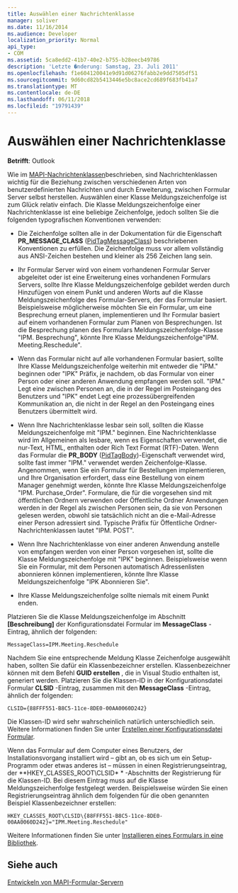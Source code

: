 ```yaml
---
title: Auswählen einer Nachrichtenklasse
manager: soliver
ms.date: 11/16/2014
ms.audience: Developer
localization_priority: Normal
api_type:
- COM
ms.assetid: 5ca8edd2-41b7-40e2-b755-b28eecb49786
description: 'Letzte �nderung: Samstag, 23. Juli 2011'
ms.openlocfilehash: f1e604120041e9d91d06276fabb2e9dd7505df51
ms.sourcegitcommit: 9d60cd82b5413446e5bc8ace2cd689f683fb41a7
ms.translationtype: MT
ms.contentlocale: de-DE
ms.lasthandoff: 06/11/2018
ms.locfileid: "19791439"
---
```

# <a name="choosing-a-message-class"></a>Auswählen einer Nachrichtenklasse

  
  
**Betrifft**: Outlook 
  
Wie im [MAPI-Nachrichtenklassen](mapi-message-classes.md)beschrieben, sind Nachrichtenklassen wichtig für die Beziehung zwischen verschiedenen Arten von benutzerdefinierten Nachrichten und durch Erweiterung, zwischen Formular Server selbst herstellen. Auswählen einer Klasse Meldungszeichenfolge ist zum Glück relativ einfach. Die Klasse Meldungszeichenfolge einer Nachrichtenklasse ist eine beliebige Zeichenfolge, jedoch sollten Sie die folgenden typografischen Konventionen verwenden:
  
- Die Zeichenfolge sollten alle in der Dokumentation für die Eigenschaft **PR_MESSAGE_CLASS** ([PidTagMessageClass](pidtagmessageclass-canonical-property.md)) beschriebenen Konventionen zu erfüllen. Die Zeichenfolge muss vor allem vollständig aus ANSI-Zeichen bestehen und kleiner als 256 Zeichen lang sein.
    
- Ihr Formular Server wird von einem vorhandenen Formular Server abgeleitet oder ist eine Erweiterung eines vorhandenen Formulars Servers, sollte Ihre Klasse Meldungszeichenfolge gebildet werden durch Hinzufügen von einem Punkt und anderen Worts auf die Klasse Meldungszeichenfolge des Formular-Servers, der das Formular basiert. Beispielsweise möglicherweise möchten Sie ein Formular, um eine Besprechung erneut planen, implementieren und Ihr Formular basiert auf einem vorhandenen Formular zum Planen von Besprechungen. Ist die Besprechung planen des Formulars Meldungszeichenfolge-Klasse "IPM. Besprechung", könnte Ihre Klasse Meldungszeichenfolge"IPM. Meeting.Reschedule".
    
- Wenn das Formular nicht auf alle vorhandenen Formular basiert, sollte Ihre Klasse Meldungszeichenfolge weiterhin mit entweder die "IPM." beginnen oder "IPK" Präfix, je nachdem, ob das Formular von einer Person oder einer anderen Anwendung empfangen werden soll. "IPM." Legt eine zwischen Personen an, die in der Regel im Posteingang des Benutzers und "IPK" endet Legt eine prozessübergreifenden Kommunikation an, die nicht in der Regel an den Posteingang eines Benutzers übermittelt wird.
    
- Wenn Ihre Nachrichtenklasse lesbar sein soll, sollten die Klasse Meldungszeichenfolge mit "IPM." beginnen. Eine Nachrichtenklasse wird im Allgemeinen als lesbare, wenn es Eigenschaften verwendet, die nur-Text, HTML, enthalten oder Rich Text Format (RTF)-Daten. Wenn das Formular die **PR_BODY** ([PidTagBody](pidtagbody-canonical-property.md))-Eigenschaft verwendet wird, sollte fast immer "IPM." verwendet werden Zeichenfolge-Klasse. Angenommen, wenn Sie ein Formular für Bestellungen implementieren, und Ihre Organisation erfordert, dass eine Bestellung von einem Manager genehmigt werden, könnte Ihre Klasse Meldungszeichenfolge "IPM. Purchase_Order". Formulare, die für die vorgesehen sind mit öffentlichen Ordnern verwenden oder Öffentliche Ordner Anwendungen werden in der Regel als zwischen Personen sein, da sie von Personen gelesen werden, obwohl sie tatsächlich nicht an die e-Mail-Adresse einer Person adressiert sind. Typische Präfix für Öffentliche Ordner-Nachrichtenklassen lautet "IPM. POST". 
    
- Wenn Ihre Nachrichtenklasse von einer anderen Anwendung anstelle von empfangen werden von einer Person vorgesehen ist, sollte die Klasse Meldungszeichenfolge mit "IPK" beginnen. Beispielsweise wenn Sie ein Formular, mit dem Personen automatisch Adressenlisten abonnieren können implementieren, könnte Ihre Klasse Meldungszeichenfolge "IPK Abonnieren Sie".
    
- Ihre Klasse Meldungszeichenfolge sollte niemals mit einem Punkt enden.
    
Platzieren Sie die Klasse Meldungszeichenfolge im Abschnitt **[Beschreibung]** der Konfigurationsdatei Formular im **MessageClass** -Eintrag, ähnlich der folgenden: 
  
 `MessageClass=IPM.Meeting.Reschedule`
  
Nachdem Sie eine entsprechende Meldung Klasse Zeichenfolge ausgewählt haben, sollten Sie dafür ein Klassenbezeichner erstellen. Klassenbezeichner können mit dem Befehl **GUID erstellen** , die in Visual Studio enthalten ist, generiert werden. Platzieren Sie die Klassen-ID in der Konfigurationsdatei Formular **CLSID** -Eintrag, zusammen mit den **MessageClass** -Eintrag, ähnlich der folgenden: 
  
 `CLSID={88FFF551-B8C5-11ce-8DE0-00AA0060D242}`
  
Die Klassen-ID wird sehr wahrscheinlich natürlich unterschiedlich sein. Weitere Informationen finden Sie unter [Erstellen einer Konfigurationsdatei Formular](creating-a-form-configuration-file.md).
  
Wenn das Formular auf dem Computer eines Benutzers, der Installationsvorgang installiert wird – gibt an, ob es sich um ein Setup-Programm oder etwas anderes ist – müssen in einen Registrierungseintrag, der **HKEY_CLASSES_ROOT\CLSID\* * -Abschnitts der Registrierung für die Klassen-ID. Bei diesem Eintrag muss auf die Klasse Meldungszeichenfolge festgelegt werden. Beispielsweise würden Sie einen Registrierungseintrag ähnlich dem folgenden für die oben genannten Beispiel Klassenbezeichner erstellen: 
  
 `HKEY_CLASSES_ROOT\CLSID\{88FFF551-B8C5-11ce-8DE0-00AA0060D242}="IPM.Meeting.Reschedule"`
  
Weitere Informationen finden Sie unter [Installieren eines Formulars in eine Bibliothek](installing-a-form-into-a-library.md).
  
## <a name="see-also"></a>Siehe auch



[Entwickeln von MAPI-Formular-Servern](developing-mapi-form-servers.md)

